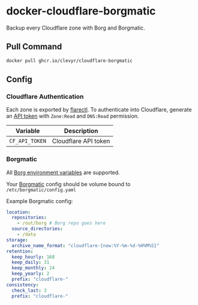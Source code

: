 # docker-cloudflare-borgmatic

Backup every Cloudflare zone with Borg and Borgmatic.

## Pull Command

```sh
docker pull ghcr.io/clevyr/cloudflare-borgmatic
```

## Config

### Cloudflare Authentication

Each zone is exported by [flarectl](https://github.com/cloudflare/cloudflare-go/tree/master/cmd/flarectl). To authenticate into Cloudflare, generate an [API token](https://dash.cloudflare.com/profile/api-tokens) with `Zone:Read` and `DNS:Read` permission.

| Variable       | Description                     |
|----------------|---------------------------------|
| `CF_API_TOKEN` | Cloudflare API token             |

### Borgmatic

All [Borg environment variables](https://borgbackup.readthedocs.io/en/stable/usage/general.html#environment-variables) are supported.

Your [Borgmatic](https://torsion.org/borgmatic/) config should be volume bound to `/etc/borgmatic/config.yaml`

Example Borgmatic config:
```yaml
location:
  repositories:
    - /out/borg # Borg repo goes here
  source_directories:
    - /data
storage:
  archive_name_format: "cloudflare-{now:%Y-%m-%d-%H%M%S}"
retention:
  keep_hourly: 168
  keep_daily: 31
  keep_monthly: 24
  keep_yearly: 2
  prefix: "cloudflare-"
consistency:
  check_last: 3
  prefix: "cloudflare-"
```